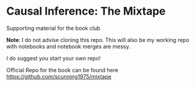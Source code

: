 # Causal Inference: The Mixtape
Supporting material for the book club

**Note**: I do not advise cloning this repo. 
This will also be my working repo with notebooks and notebook merges
are messy.

I do suggest you start your own repo!

Official Repo for the book can be found here
https://github.com/scunning1975/mixtape

